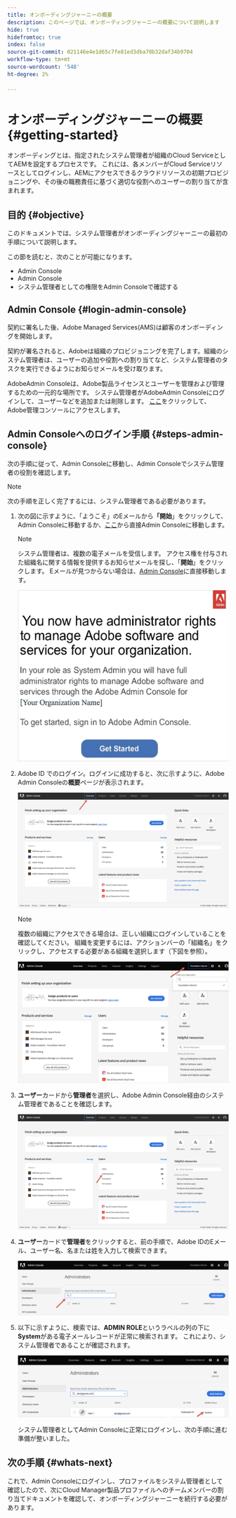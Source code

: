 ```yaml
---
title: オンボーディングジャーニーの概要
description: このページでは、オンボーディングジャーニーの概要について説明します
hide: true
hidefromtoc: true
index: false
source-git-commit: 021146e4e1d65c7fe81ed3dba70b32daf34b9704
workflow-type: tm+mt
source-wordcount: '548'
ht-degree: 2%

---
```


# オンボーディングジャーニーの概要 {#getting-started}

オンボーディングとは、指定されたシステム管理者が組織のCloud ServiceとしてAEMを設定するプロセスです。 これには、各メンバーがCloud Serviceリソースとしてログインし、AEMにアクセスできるクラウドリソースの初期プロビジョニングや、その後の職務責任に基づく適切な役割へのユーザーの割り当てが含まれます。

## 目的 {#objective}

このドキュメントでは、システム管理者がオンボーディングジャーニーの最初の手順について説明します。

この節を読むと、次のことが可能になります。

* Admin Console
* Admin Console
* システム管理者としての権限をAdmin Consoleで確認する

## Admin Console {#login-admin-console}

契約に署名した後、Adobe Managed Services(AMS)は顧客のオンボーディングを開始します。

契約が署名されると、Adobeは組織のプロビジョニングを完了します。組織のシステム管理者は、ユーザーの追加や役割への割り当てなど、システム管理者のタスクを実行できるようにお知らせメールを受け取ります。

AdobeAdmin Consoleは、Adobe製品ライセンスとユーザーを管理および管理するための一元的な場所です。 システム管理者がAdobeAdmin Consoleにログインして、ユーザーなどを追加または削除します。 [ここ](https://adminconsole.adobe.com/)をクリックして、Adobe管理コンソールにアクセスします。


## Admin Consoleへのログイン手順 {#steps-admin-console}

次の手順に従って、Admin Consoleに移動し、Admin Consoleでシステム管理者の役割を確認します。

>[!NOTE]
>次の手順を正しく完了するには、システム管理者である必要があります。

1. 次の図に示すように、「ようこそ」のEメールから&#x200B;**「開始**」をクリックして、Admin Consoleに移動するか、[ここ](https://adminconsole.adobe.com)から直接Admin Consoleに移動します。

   >[!NOTE]
   >システム管理者は、複数の電子メールを受信します。 アクセス権を付与された組織名に関する情報を提供するお知らせメールを探し、「**開始**」をクリックします。 Eメールが見つからない場合は、[Admin Console](https://adminconsole.adobe.com/)に直接移動します。

   ![](/help/onboarding/onboarding-journey/assets/sys-admin-getstarted.png)

1. Adobe ID でのログイン。ログインに成功すると、次に示すように、Adobe Admin Consoleの&#x200B;**概要**&#x200B;ページが表示されます。

   ![](/help/onboarding/onboarding-journey/assets/get-started1.png)

   >[!NOTE]
   >複数の組織にアクセスできる場合は、正しい組織にログインしていることを確認してください。 組織を変更するには、アクションバーの「組織名」をクリックし、アクセスする必要がある組織を選択します（下図を参照）。

   ![](/help/onboarding/onboarding-journey/assets/admin-console-orgswitch.png)

1. **ユーザー**&#x200B;カードから&#x200B;**管理者**&#x200B;を選択し、Adobe Admin Console経由のシステム管理者であることを確認します。

   ![](/help/onboarding/onboarding-journey/assets/get-started2.png)

1. **ユーザー**&#x200B;カードで&#x200B;**管理者**&#x200B;をクリックすると、前の手順で、Adobe IDのEメール、ユーザー名、名または姓を入力して検索できます。

   ![](/help/onboarding/onboarding-journey/assets/get-started3.png)

1. 以下に示すように、検索では、**ADMIN ROLE**&#x200B;というラベルの列の下に&#x200B;**System**&#x200B;がある電子メールレコードが正常に検索されます。 これにより、システム管理者であることが確認されます。

   ![](/help/onboarding/onboarding-journey/assets/get-started4.png)

   システム管理者としてAdmin Consoleに正常にログインし、次の手順に進む準備が整いました。

## 次の手順 {#whats-next}

これで、Admin Consoleにログインし、プロファイルをシステム管理者として確認したので、次にCloud Manager製品プロファイルへのチームメンバーの割り当てドキュメントを確認して、オンボーディングジャーニーを続行する必要があります。

